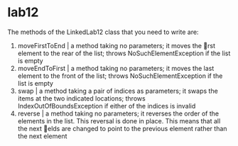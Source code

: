 # lab12

The methods of the LinkedLab12<E> class that you need to write are:
1. moveFirstToEnd | a method taking no parameters; it moves the rst element to the rear
of the list; throws NoSuchElementException if the list is empty
2. moveEndToFirst | a method taking no parameters; it moves the last element to the front
of the list; throws NoSuchElementException if the list is empty
3. swap | a method taking a pair of indices as parameters; it swaps the items at the two
indicated locations; throws IndexOutOfBoundsException if either of the indices is invalid
4. reverse | a method taking no parameters; it reverses the order of the elements in the list.
This reversal is done in place. This means that all the next elds are changed to point to the
previous element rather than the next element
